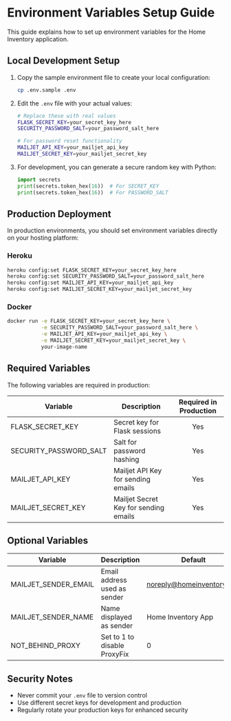 # Environment Variables Setup Guide

This guide explains how to set up environment variables for the Home Inventory application.

## Local Development Setup

1. Copy the sample environment file to create your local configuration:
   ```bash
   cp .env.sample .env
   ```

2. Edit the `.env` file with your actual values:
   ```bash
   # Replace these with real values
   FLASK_SECRET_KEY=your_secret_key_here
   SECURITY_PASSWORD_SALT=your_password_salt_here
   
   # For password reset functionality
   MAILJET_API_KEY=your_mailjet_api_key
   MAILJET_SECRET_KEY=your_mailjet_secret_key
   ```

3. For development, you can generate a secure random key with Python:
   ```python
   import secrets
   print(secrets.token_hex(16))  # For SECRET_KEY
   print(secrets.token_hex(16))  # For PASSWORD_SALT
   ```

## Production Deployment

In production environments, you should set environment variables directly on your hosting platform:

### Heroku
```bash
heroku config:set FLASK_SECRET_KEY=your_secret_key_here
heroku config:set SECURITY_PASSWORD_SALT=your_password_salt_here
heroku config:set MAILJET_API_KEY=your_mailjet_api_key
heroku config:set MAILJET_SECRET_KEY=your_mailjet_secret_key
```

### Docker
```bash
docker run -e FLASK_SECRET_KEY=your_secret_key_here \
           -e SECURITY_PASSWORD_SALT=your_password_salt_here \
           -e MAILJET_API_KEY=your_mailjet_api_key \
           -e MAILJET_SECRET_KEY=your_mailjet_secret_key \
           your-image-name
```

## Required Variables

The following variables are required in production:

| Variable | Description | Required in Production |
|----------|-------------|:----------------------:|
| FLASK_SECRET_KEY | Secret key for Flask sessions | Yes |
| SECURITY_PASSWORD_SALT | Salt for password hashing | Yes |
| MAILJET_API_KEY | Mailjet API Key for sending emails | Yes |
| MAILJET_SECRET_KEY | Mailjet Secret Key for sending emails | Yes |

## Optional Variables

| Variable | Description | Default |
|----------|-------------|---------|
| MAILJET_SENDER_EMAIL | Email address used as sender | noreply@homeinventory.app |
| MAILJET_SENDER_NAME | Name displayed as sender | Home Inventory App |
| NOT_BEHIND_PROXY | Set to 1 to disable ProxyFix | 0 |

## Security Notes

- Never commit your `.env` file to version control
- Use different secret keys for development and production
- Regularly rotate your production keys for enhanced security
